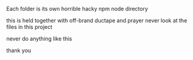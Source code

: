 Each folder is its own horrible hacky npm node directory

this is held together with off-brand ductape and prayer never look at the files in this project

never do anything like this

thank you
